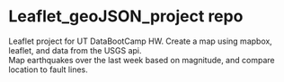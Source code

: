 # Leaflet_geoJSON_project repo


Leaflet project for UT DataBootCamp HW.  Create a map using mapbox, leaflet, and data from the USGS api.  
Map earthquakes over the last week based on magnitude, and compare location to fault lines.
